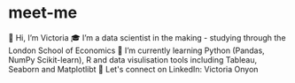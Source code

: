 # meet-me
👋 Hi, I’m Victoria 
🎓 I’m a data scientist in the making - studying through the London School of Economics 
🌱 I’m currently learning Python (Pandas, NumPy Scikit-learn), R and data visulisation tools including Tableau, Seaborn and Matplotlibt 
📩 Let's connect on LinkedIn: Victoria Onyon
